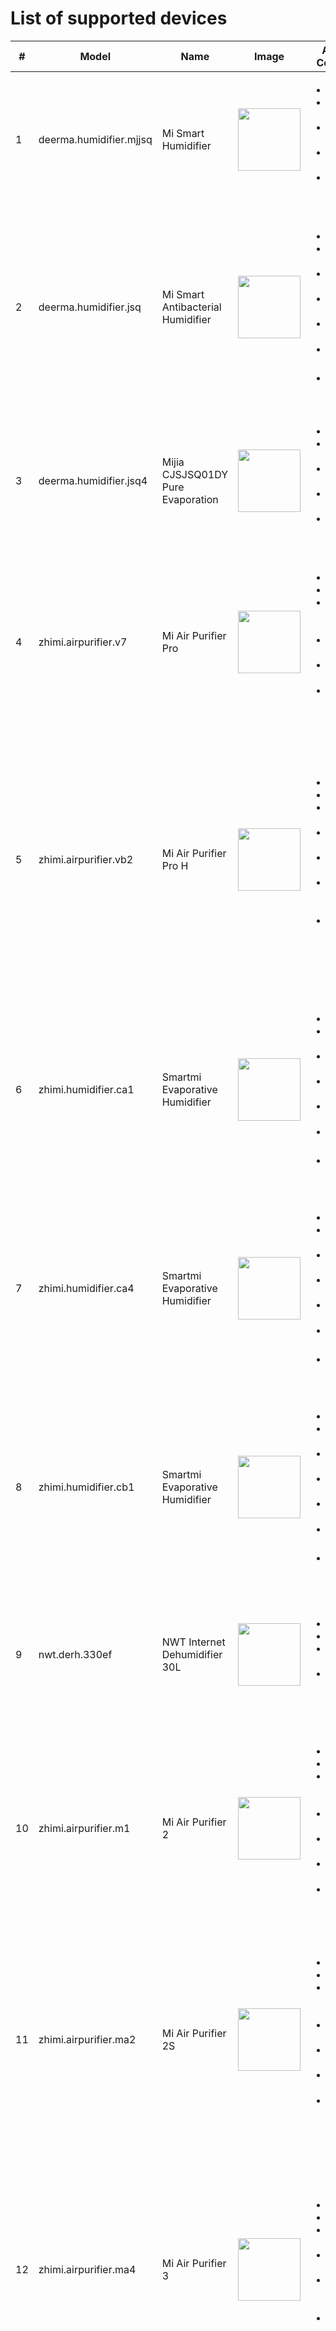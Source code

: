# List of supported devices 

<table>
  <thead>
    <tr>
      <th>#</th>
      <th width="250">Model</th>
      <th width="250">Name</th>
      <th width="100">Image</th>
      <th>Available Commands </th>
      <th>Values for Commands</th>
      <th>Cloud Auth </th>
      <th>Import File</th>
    </tr>
  </thead>
  <tbody>
    <tr>
      <td>1</td>
      <td>deerma.humidifier.mjjsq</td>
      <td>Mi Smart Humidifier</td>
      <td><img src="https://static.home.mi.com/app/image/get/file/developer_1542871940fn9a3b3y.png" width="100"></td>
      <td><ul><li>⏻ Power</li><li>♨ Fan Level</li><li>♨ Terget Humidity</li><li>☉ Led - On/Off</li><li>♪ Sound - On/Off</li></ul></td>
      <td><ul><li>true / false</li><li>1, 2, 3, 4</li><li>40, 50, 60, 70</li><li>true / false</li><li>true / false</li></ul></td>
      <td align="center">&#10060;</td>
      <td align="center">&#10060;</td>
    </tr>
    <tr>
      <td>2</td>
      <td>deerma.humidifier.jsq</td>
      <td>Mi Smart Antibacterial Humidifier</td>
      <td><img src="https://cdn.awsde0.fds.api.mi-img.com/miio.files/developer_1584598944z7vf4g16.png" width="100"></td>
      <td><ul><li>⏻ Power</li><li>♪ Sound - On/Off</li><li>♨ Fan Level</li><li>♨ Terget Humidity</li><li>☉ Led - Brightness</li><li>🔒 Child Lock</li><li>⚙ Mode</li></ul></td>
      <td><ul><li>true / false</li><li>true / false</li><li>1, 2, 3, 4</li><li>30, 40, 50, 60, 70, 80</li><li>string</li><li>true / false</li><li>string: "dry" / "humidity"</li></ul></td>
      <td align="center">&#10060;</td>
      <td align="center">&#10060;</td>
    </tr>
    <tr>
      <td>3</td>
      <td>deerma.humidifier.jsq4</td>
      <td>Mijia CJSJSQ01DY Pure Evaporation</td>
      <td><img src="http://static.home.mi.com/app/image/get/file/developer_1543307568u9wu6wij.png" width="100"></td>
      <td><ul><li>⏻ Power</li><li>♨ Fan Level</li><li>♨ Terget Humidity</li><li>♪ Sound - On/Off</li><li>☉ Bright - On/Off</li></ul></td>
      <td><ul><li>true / false</li><li>1, 2, 3</li><li>30, 40, 50, 60, 70, 80</li><li>true / false</li><li>true / false</li></ul></td>
      <td align="center">&#9989;</td>
      <td align="center">&#9989;</td>
    </tr>
    <tr>
      <td>4</td>
      <td>zhimi.airpurifier.v7</td>
      <td>Mi Air Purifier Pro</td>
      <td><img src="https://static.home.mi.com/app/image/get/file/developer_1551944689505i5ubr.png" width="100"></td>
      <td><ul><li>⏻ Power</li><li>⚙ Mode</li><li>❤ Favourite Level</li><li>░ Display - On/Off</li><li>♪ Sound - Volume</li><li>🔒 Child Lock</li></ul></td>
      <td><ul><li>true / false</li><li>string: "auto" / "silent" / "favorite"</li><li>0 - 16</li><li>true / false</li><li>0 - 100</li><li>true / false</li></ul></td>
      <td align="center">&#10060;</td>
      <td align="center">&#10060;</td>
    </tr>
    <tr>
      <td>5</td>
      <td>zhimi.airpurifier.vb2</td>
      <td>Mi Air Purifier Pro H</td>
      <td><img src="http://static.home.mi.com/app/image/get/file/developer_1543307568u9wu6wij.png" width="100"></td>
      <td><ul><li>⏻ Power</li><li>⚙ Mode</li><li>♨ Fan Level</li><li>❤ Fav Level</li><li>♪ Sound - On/Off</li><li>░ Display - Brightness</li><li>🔒 Child Lock</li></ul></td>
      <td><ul><li>true / false</li><li>string: "auto" / "sleep" / "favorite" / "none"</li><li>1, 2, 3</li><li>1 - 9</li><li>true / false</li><li>0 - brightest, 1 - glimmer, 2 - led_closed</li><li>true / false</li></ul></td>
      <td align="center">&#9989;</td>
      <td align="center">&#9989;</td>
    </tr>
    <tr>
      <td>6</td>
      <td>zhimi.humidifier.ca1</td>
      <td>Smartmi Evaporative Humidifier</td>
      <td><img src="https://static.home.mi.com/app/image/get/file/developer_1551944227gt6o909y.png" width="100"></td>
      <td><ul><li>⏻ Power</li><li>♪ Sound - On/Off</li><li>♨ Fan Level</li><li>♨ Terget Humidity</li><li>☉ Led - Brightness</li><li>🔒 Child Lock</li><li>⚙ Mode</li></ul></td>
      <td><ul><li>true / false</li><li>true / false</li><li>1, 2, 3, 4</li><li>30, 40, 50, 60, 70, 80</li><li>string</li><li>true / false</li><li>string: "dry" / "humidity"</li></ul></td>
      <td align="center">&#10060;</td>
      <td align="center">&#10060;</td>
    </tr>
    <tr>
      <td>7</td>
      <td>zhimi.humidifier.ca4</td>
      <td>Smartmi Evaporative Humidifier</td>
      <td><img src="https://cdn.cnbj1.fds.api.mi-img.com/iotweb-product-center/developer_1575251878117y5EMNnGn.png" width="100"></td>
      <td><ul><li>⏻ Power</li><li>♪ Sound - On/Off</li><li>♨ Fan Level</li><li>♨ Terget Humidity</li><li>☉ Led - Brightness</li><li>🔒 Child Lock</li><li>⚙ Mode</li></ul></td>
      <td><ul><li>true / false</li><li>true / false</li><li>1, 2, 3, 4</li><li>30, 40, 50, 60, 70, 80</li><li>string</li><li>true / false</li><li>string: "dry" / "humidity"</li></ul></td>
      <td align="center">&#10060;</td>
      <td align="center">&#10060;</td>
    </tr>
    <tr>
      <td>8</td>
      <td>zhimi.humidifier.cb1</td>
      <td>Smartmi Evaporative Humidifier</td>
      <td><img src="https://cdn.cnbj1.fds.api.mi-img.com/iotweb-product-center/developer_1566881006690Xccq6g7F.png" width="100"></td>
      <td><ul><li>⏻ Power</li><li>♪ Sound - On/Off</li><li>♨ Fan Level</li><li>♨ Terget Humidity</li><li>☉ Led - Brightness</li><li>🔒 Child Lock</li><li>⚙ Mode</li></ul></td>
      <td><ul><li>true / false</li><li>true / false</li><li>1, 2, 3, 4</li><li>30, 40, 50, 60, 70, 80</li><li>string</li><li>true / false</li><li>string: "dry" / "humidity"</li></ul></td>
      <td align="center">&#10060;</td>
      <td align="center">&#10060;</td>
    </tr>
    <tr>
      <td>9</td>
      <td>nwt.derh.330ef</td>
      <td>NWT Internet Dehumidifier 30L</td>
      <td><img src="https://static.home.mi.com/app/image/get/file/developer_1566907639xeqcwivl.png" width="100"></td>
      <td><ul><li>⏻ Power</li><li>⚙ Mode</li><li>♨ Terget Humidity</li><li>♨ Fan Level</li></ul></td>
      <td><ul><li>true / false</li><li>string: "dry" / "humidity"</li><li>30, 40, 50, 60, 70, 80</li><li>1, 2, 3, 4</li></ul></td>
      <td align="center">&#9989;</td>
      <td align="center">&#10060;</td>
    </tr>
    <tr>
      <td>10</td>
      <td>zhimi.airpurifier.m1</td>
      <td>Mi Air Purifier 2</td>
      <td><img src="https://static.home.mi.com/app/image/get/file/developer_15470144879uw2ei4h.png" width="100"></td>
      <td><ul><li>⏻ Power</li><li>⚙ Mode</li><li>❤ Favourite Level</li><li>☉ Led - On/Off</li><li>☉ Led B - On/Off</li><li>♪ Sound - On/Off</li><li>🔒 Child Lock</li></ul></td>
      <td><ul><li>true / false</li><li>string: "auto" / "silent" / "favorite"</li><li>0 - 16</li><li>true / false</li><li>true / false</li><li>true / false</li><li>true / false</li></ul></td>
      <td align="center">&#10060;</td>
      <td align="center">&#9989;</td>
    </tr>
    <tr>
      <td>11</td>
      <td>zhimi.airpurifier.ma2</td>
      <td>Mi Air Purifier 2S</td>
      <td><img src="https://static.home.mi.com/app/image/get/file/developer_15470144879uw2ei4h.png" width="100"></td>
      <td><ul><li>⏻ Power</li><li>⚙ Mode</li><li>❤ Favourite Level</li><li>☉ Led - On/Off</li><li>☉ Led B - On/Off</li><li>♪ Sound - On/Off</li><li>🔒 Child Lock</li></ul></td>
      <td><ul><li>true / false</li><li>string: "auto" / "silent" / "favorite"</li><li>0 - 16</li><li>true / false</li><li>true / false</li><li>true / false</li><li>true / false</li></ul></td>
      <td align="center">&#10060;</td>
      <td align="center">&#9989;</td>
    </tr>
    <tr>
      <td>12</td>
      <td>zhimi.airpurifier.ma4</td>
      <td>Mi Air Purifier 3</td>
      <td><img src="https://static.home.mi.com/app/image/get/file/developer_1543307568u9wu6wij.png" width="100"></td>
      <td><ul><li>⏻ Power</li><li>⚙ Mode</li><li>♨ Fan Level</li><li>☉♪ Sound - On/Off</li><li>░ Display - Brightness</li><li>🔒 Child Lock</li></ul></td>
      <td><ul><li>true / false</li><li>string: "auto" / "sleep" / "favorite" / "none"</li><li>1, 2, 3</li><li>true / false</li><li>0 - brightest, 1 - glimmer, 2 - led_closed</li><li>true / false</li></ul></td>
      <td align="center">&#9989;</td>
      <td align="center">&#10060;</td>
    </tr>
    <tr>
      <td>13</td>
      <td>zhimi.airpurifier.mb3</td>
      <td>Mi Air Purifier 3H</td>
      <td><img src="https://cdn.awsde0.fds.api.mi-img.com/miio.files/developer_15504816557tej1pj6.png" width="100"></td>
      <td><ul><li>⏻ Power</li><li>⚙ Mode</li><li>♨ Fan Level</li><li>☉♪ Sound - On/Off</li><li>░ Display - Brightness</li><li>🔒 Child Lock</li></ul></td>
      <td><ul><li>true / false</li><li>'string: "auto" / "sleep" / "favorite" / "none"</li><li>1, 2, 3</li><li>true / false</li><li>0 - brightest, 1 - glimmer, 2 - led_closed</li><li>true / false</li></ul></td>
      <td align="center">&#9989;</td>
      <td align="center">&#10060;</td>
    </tr>
    <tr>
      <td>14</td>
      <td>zhimi.airpurifier.mb4</td>
      <td>Mi Air Purifier 3C</td>
      <td><img src="https://cdn.awsde0.fds.api.mi-img.com/miio.files/developer_15504816557tej1pj6.png" width="100"></td>
      <td><ul><li>⏻ Power</li><li>⚙ Mode</li><li>❤ Favourite Speed</li><li>♨ Fan Level</li><li>☉♪ Sound - On/Off</li><li>░ Display - Brightness</li><li>🔒 Child Lock</li></ul></td>
      <td><ul><li>true / false</li><li>'string: "auto" / "sleep" / "favorite" / "none"</li><li>300 - 2200</li><li>1, 2, 3</li><li>true / false</li><li>0 - brightest, 1 - glimmer, 2 - led_closed</li><li>true / false</li></ul></td>
      <td align="center">&#9989;</td>
      <td align="center">&#9989;</td>
    </tr>
    <tr>
      <td>15</td>
      <td>zhimi.airpurifier.mc1</td>
      <td>Mi Air Purifier 2S</td>
      <td><img src="https://static.home.mi.com/app/image/get/file/developer_15470144879uw2ei4h.png" width="100"></td>
      <td><ul><li>⏻ Power</li><li>⚙ Mode</li><li>❤ Favourite Level</li><li>☉ Led - On/Off</li><li>☉ Led B - On/Off</li><li>☉♪ Sound - On/Off</li><li>🔒 Child Lock</li></ul></td>
      <td><ul><li>true / false</li><li>'string: "auto" / "sleep" / "favorite" / "none"</li><li>0 - 16</li><li>true / false</li><li>true / false</li><li>true / false</li><li>true / false</li></ul></td>
      <td align="center">&#10060;</td>
      <td align="center">&#9989;</td>
    </tr>
    <tr>
      <td>16</td>
      <td>zhimi.airpurifier.mc2</td>
      <td>Mi Air Purifier 2H</td>
      <td><img src="https://static.home.mi.com/app/image/get/file/developer_15470144879uw2ei4h.png" width="100"></td>
      <td><ul><li>⏻ Power</li><li>⚙ Mode</li><li>♨ Fan Level</li><li>☉♪ Sound - On/Off</li><li>░ Display - Brightness</li><li>🔒 Child Lock</li></ul></td>
      <td><ul><li>true / false</li><li>'string: "auto" / "sleep" / "favorite" / "none"</li><li>1, 2, 3</li><li>true / false</li><li>0 - brightest, 1 - glimmer, 2 - led_closed</li><li>true / false</li></ul></td>
      <td align="center">&#9989;</td>
      <td align="center">&#10060;</td>
    </tr>
  </tbody>
</table>